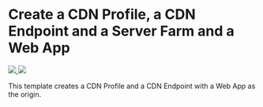 # Create a CDN Profile, a CDN Endpoint and a Server Farm and a Web App

<a href="https://portal.azure.com/#create/Microsoft.Template/uri/https%3A%2F%2Fraw.githubusercontent.com%2FTVDKoni%2Fazure-quickstart-templates%2Fmaster%2F201-cdn-with-web-app%2Fazuredeploy.json" target="_blank">
    <img src="http://azuredeploy.net/deploybutton.png"/>
</a>
<a href="http://armviz.io/#/?load=https%3A%2F%2Fraw.githubusercontent.com%2FTVDKoni%2Fazure-quickstart-templates%2Fmaster%2F201-cdn-with-web-app%2Fazuredeploy.json" target="_blank">
    <img src="http://armviz.io/visualizebutton.png"/>
</a>

This template creates a CDN Profile and a CDN Endpoint with a Web App as the origin.
